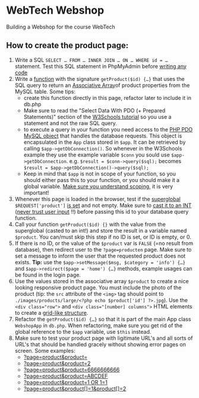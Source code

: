 # WebTech Webshop

Building a Webshop for the course WebTech

## How to create the product page:
1. Write a SQL `SELECT … FROM … INNER JOIN … ON … WHERE id = …` statement. 
Test this SQL statement in PhpMyAdmin before [writing any code](https://www.w3schools.com/php/php_mysql_select.asp)
2. Write a [function](https://www.w3schools.com/php/php_functions.asp) with the signature `getProduct($id) {…}`
that uses the SQL query to return an [Associative Array](https://www.w3schools.com/php/php_arrays_associative.asp])of product properties from the MySQL table. 
Some tips:
    - create this function directly in this page, refactor later to include it in db.php
    - Make sure to read the "Select Data With PDO (+ Prepared Statements)" section of the [W3Schools tutorial](https://www.w3schools.com/php/php_mysql_select.asp) so you use a statement and not the raw SQL query.
    - to execute a query in your function you need access to the [PHP PDO MySQL object](https://www.w3schools.com/php/php_mysql_intro.asp) that handles the database requests. This object is encapsulated in the `App` class stored in `$app`. It can be retrieved by calling `$app->getDbConnection()`. So whenever in the W3Schools example they use the example variable `$conn` you sould use `$app->getDbConnection`.
    e.g. `$result = $conn->query($sql);` becomes `$result = $app->getDbConnection()->query($sql);`
    - Keep in mind that `$app` is not in scope of your function, so you should either pass this to your function, or you should make it a global variable. [Make sure you understand scoping](https://www.w3schools.com/php/php_variables_scope.asp), it is very important!
3. Whenever this page is loaded in the browser, test if the [superglobal](https://www.w3schools.com/php/php_superglobals.asp) `$REQUEST['product']` [is set](https://www.w3schools.com/php/func_var_isset.asp) and not empty. Make sure to [cast it to an INT](https://www.w3schools.com/php/func_var_intval.asp) ([never trust user input](https://dev.to/_garybell/never-trust-user-input-4ff1) !!) before passing this id to your database query function.
4. Call your function `getProduct($id) {}` with the value from the superglobal (casted to an int!) and store the result in a variable named `$product`. You can/must skip this step if no ID is set, or ID is empty, or 0.
5. If there is no ID, or the value of the `$product` var is `FALSE` (=no result from database), then redirect user to the `?page=producten` page. Make sure to set a message to inform the user that the requested product does not exists. 
**Tip:** use the `$app->setMessage($msg, $category = 'info') {…}` and `$app->redirect($page = 'home') {…}` methods, example usages can be found in the login page.
5. Use the values stored in the associative array `$product` to create a nice looking responsive product page.  You must include the photo of the product (tip: the `src` attribute of the `<img>` tag should point to `./images/products/large/<?php echo $product['id'] ?>.jpg`). Use the `<div class="row">` and `<div class="[number] columns">` HTML elements to create a [grid-like structure](http://getskeleton.com/#grid).
6. Refactor the `getProduct($id) {…}` so that it is part of the main App class `WebshopApp` in `db.php`. When refactoring, make sure you get rid of the global reference to the `$app` variable, use `$this` instead.
7. Make sure to test your product page with ligitimate URL's and all sorts of URL's that should be handled gracely without showing error pages on screen.
Some examples:
    - [?page=product&product=](?page=product&product=)
    - [?page=product&product=2](?page=product&product=2)
    - [?page=product&product=6666666666](?page=product&product=6666666666)
    - [?page=product&product=ABCDEF](?page=product&product=ABCDEF)
    - [?page=product&product=1 OR 1=1](?page=product&product=1%20OR%201=1)
    - [?page=product&product[]=1&product[]=2](?page=product&product[]=1&product[]=2)
